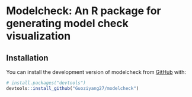 
<!-- README.md is generated from README.Rmd. Please edit that file -->

# Modelcheck: An R package for generating model check visualization

<!-- badges: start -->
<!-- badges: end -->

## Installation

You can install the development version of modelcheck from
[GitHub](https://github.com/) with:

``` r
# install.packages("devtools")
devtools::install_github("Guoziyang27/modelcheck")
```
